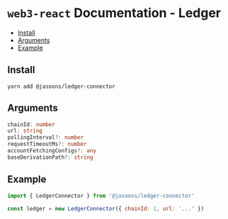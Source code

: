 # `web3-react` Documentation - Ledger

- [Install](#install)
- [Arguments](#arguments)
- [Example](#example)

## Install

`yarn add @jasoons/ledger-connector`

## Arguments

```typescript
chainId: number
url: string
pollingInterval?: number
requestTimeoutMs?: number
accountFetchingConfigs?: any
baseDerivationPath?: string
```

## Example

```javascript
import { LedgerConnector } from '@jasoons/ledger-connector'

const ledger = new LedgerConnector({ chainId: 1, url: '...' })
```
